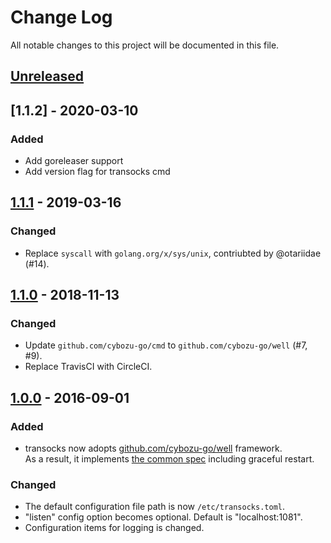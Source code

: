 # Change Log

All notable changes to this project will be documented in this file.

## [Unreleased]

## [1.1.2] - 2020-03-10

### Added
- Add goreleaser support
- Add version flag for transocks cmd

## [1.1.1] - 2019-03-16

### Changed
- Replace `syscall` with `golang.org/x/sys/unix`, contriubted by @otariidae (#14).

## [1.1.0] - 2018-11-13

### Changed
- Update `github.com/cybozu-go/cmd` to `github.com/cybozu-go/well` (#7, #9).
- Replace TravisCI with CircleCI.

## [1.0.0] - 2016-09-01

### Added
- transocks now adopts [github.com/cybozu-go/well][well] framework.  
  As a result, it implements [the common spec][spec] including graceful restart.

### Changed
- The default configuration file path is now `/etc/transocks.toml`.
- "listen" config option becomes optional.  Default is "localhost:1081".
- Configuration items for logging is changed.

[well]: https://github.com/cybozu-go/well
[spec]: https://github.com/cybozu-go/well/blob/master/README.md#specifications
[Unreleased]: https://github.com/cybozu-go/transocks/compare/v1.1.1...HEAD
[1.1.1]: https://github.com/cybozu-go/transocks/compare/v1.1.0...v1.1.1
[1.1.0]: https://github.com/cybozu-go/transocks/compare/v1.0.0...v1.1.0
[1.0.0]: https://github.com/cybozu-go/transocks/compare/v0.1...v1.0.0
